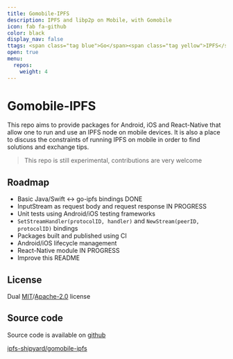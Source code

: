 ```yaml
---
title: Gomobile-IPFS
description: IPFS and libp2p on Mobile, with Gomobile
icon: fab fa-github
color: black
display_nav: false
ttags: <span class="tag blue">Go</span><span class="tag yellow">IPFS</span><span class="tag blue">Libp2p</span><span class="tag pink">Gomobile</span>
open: true
menu:
  repos:
    weight: 4
---
```


# Gomobile-IPFS

This repo aims to provide packages for Android, iOS and React-Native that allow one to run and use an IPFS node on mobile devices. It is also a place to discuss the constraints of running IPFS on mobile in order to find solutions and exchange tips.

<blockquote class="yellow"><i class="far fa-exclamation-triangle"></i>This repo is still experimental, contributions are very welcome</blockquote>

## Roadmap

* Basic Java/Swift <-> go-ipfs bindings  <span class="tag green"><i class="far fa-check"></i>DONE</span>
* InputStream as request body and request response  <span class="tag yellow">IN PROGRESS</span>
* Unit tests using Android/iOS testing frameworks
* `SetStreamHandler(protocolID, handler)` and `NewStream(peerID, protocolID)` bindings
* Packages built and published using CI
* Android/iOS lifecycle management
* React-Native module  <span class="tag yellow">IN PROGRESS</span>
* Improve this README


## License

Dual [MIT](./LICENSE-MIT)/[Apache-2.0](./LICENSE-APACHE) license


## Source code

Source code is available on [github](https://github.com/ipfs-shipyard/gomobile-ipfs)

<a class="btn btn-bty btn-grack" href="https://github.com/ipfs-shipyard/gomobile-ipfs"><i class="fab fa-github"></i>ipfs-shipyard/gomobile-ipfs</a>

